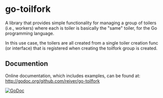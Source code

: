 # go-toilfork

A library that provides simple functionality for managing a group of toilers (i.e., workers) where each is toiler
is basically the "same" toiler, for the Go programming language.

In this use case, the toilers are all created from a single toiler creation func (or interface) that is registered when
creating the toilfork group is created.


## Documention

Online documentation, which includes examples, can be found at: http://godoc.org/github.com/reiver/go-toilfork

[![GoDoc](https://godoc.org/github.com/reiver/go-toilfork?status.svg)](https://godoc.org/github.com/reiver/go-toilfork)

